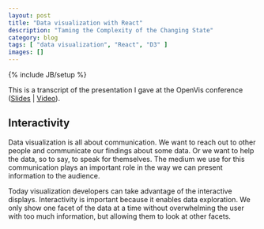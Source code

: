 ```yaml
---
layout: post
title: "Data visualization with React"
description: "Taming the Complexity of the Changing State"
category: blog
tags: [ "data visualization", "React", "D3" ]
images: []
---
```

{% include JB/setup %}

This is a transcript of the presentation I gave at the OpenVis conference
 ([Slides](http://ilya.boyandin.me/openvis-react) | [Video](http://youtube.com/watch?v=dcLrbiHIX5M)).


## Interactivity
Data visualization is all about communication.
We want to reach out to other people and communicate our findings about some data.
Or we want to help the data, so to say, to speak for themselves.
The medium we use for this communication plays an important role
in the way we can present information to the audience.

Today visualization developers can take advantage of the interactive displays.
Interactivity is important because it enables data exploration.
We only show one facet of the data at a time without overwhelming the user with too much information,
but allowing them to look at other facets.